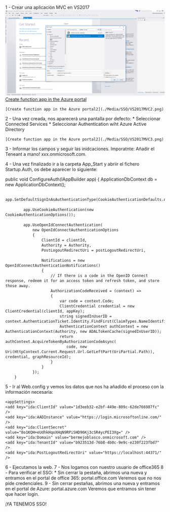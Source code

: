 1 - Crear una aplicación MVC en VS2017
    ![alt text](/AzureParaOffice365Developers/Media/SSO/VS2017MVC1.png)
    [Create function app in the Azure portal](.../Media/SSO/VS2017MVC1.png)
    
    [Create function app in the Azure portal2](./Media/SSO/VS2017MVC2.png)

2 - Una vez creada, nos aparecerá una pantalla por defecto:
    * Seleccionar Connected Services
    * Seleccionar Authentication wiht Azure Active Directory
    
	[Create function app in the Azure portal2](./Media/SSO/VS2017MVC3.png)

3 - Informar los campos y seguir las inidcaciones. Imporatnte: Añadir el Teneant a mano! xxx.onmicrosoft.com.

4 - Una vez finalizado ir a la carpeta App_Start y abriir el fichero Startup.Auth, os debe aparecer lo siguiente:

 public void ConfigureAuth(IAppBuilder app)
        {
            ApplicationDbContext db = new ApplicationDbContext();

            app.SetDefaultSignInAsAuthenticationType(CookieAuthenticationDefaults.AuthenticationType);

            app.UseCookieAuthentication(new CookieAuthenticationOptions());

            app.UseOpenIdConnectAuthentication(
                new OpenIdConnectAuthenticationOptions
                {
                    ClientId = clientId,
                    Authority = Authority,
                    PostLogoutRedirectUri = postLogoutRedirectUri,

                    Notifications = new OpenIdConnectAuthenticationNotifications()
                    {
                        // If there is a code in the OpenID Connect response, redeem it for an access token and refresh token, and store those away.
                        AuthorizationCodeReceived = (context) =>
                        {
                            var code = context.Code;
                            ClientCredential credential = new ClientCredential(clientId, appKey);
                            string signedInUserID = context.AuthenticationTicket.Identity.FindFirst(ClaimTypes.NameIdentifier).Value;
                            AuthenticationContext authContext = new AuthenticationContext(Authority, new ADALTokenCache(signedInUserID));
                            return authContext.AcquireTokenByAuthorizationCodeAsync(
                               code, new Uri(HttpContext.Current.Request.Url.GetLeftPart(UriPartial.Path)), credential, graphResourceId);
                        }
                    }
                });
        }

5 - Ir al Web.config y vemos los datos que nos ha añadido el proceso con la información necesaria:

    <appSettings>    
    <add key="ida:ClientId" value="1d3eeb32-e2bf-449e-809c-62de766987fc" />
    <add key="ida:AADInstance" value="https://login.microsoftonline.com/" />
    <add key="ida:ClientSecret" value="8o1KQH+eUdhkHqoXHqN9RPiSHD96Kj3cSR4ycPEI3Xg=" />
    <add key="ida:Domain" value="bermejoblasco.onmicrosoft.com" />
    <add key="ida:TenantId" value="b923513d-76b8-4b0c-9e9c-e230f223fbd7" />
    <add key="ida:PostLogoutRedirectUri" value="https://localhost:44371/" />
  </appSettings>

6 - Ejecutamos la web.
7 - Nos logamos con nuestro usuario de office365
8 - Para verificar el SSO:
    * Sin cerrar la pestaña, abrimos una nueva y entramos en el portal de office 365: portal.office.com
    Veremos que no nos pide credenciales.
9 - Sin cerrar pestañas, abrimos una nueva y entramos en el portal de Azure: portal.azure.com
    Veremos que entramos sin tener que hacer login.

¡YA TENEMOS SSO!
